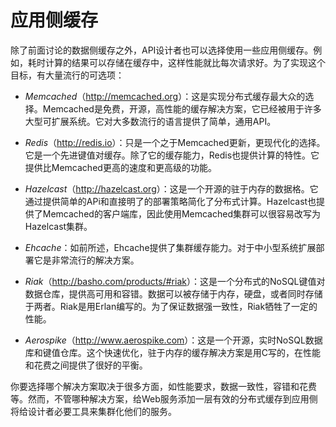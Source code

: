 # 应用侧缓存

除了前面讨论的数据侧缓存之外，API设计者也可以选择使用一些应用侧缓存。例如，耗时计算的结果可以存储在缓存中，这样性能就比每次请求好。为了实现这个目标，有大量流行的可选项：

* *Memcached*（<http://memcached.org>）：这是实现分布式缓存最大众的选择。Memcached是免费，开源，高性能的缓存解决方案，它已经被用于许多大型可扩展系统。它对大多数流行的语言提供了简单，通用API。

* *Redis*（<http://redis.io>）：只是一个之于Memcached更新，更现代化的选择。它是一个先进键值对缓存。除了它的缓存能力，Redis也提供计算的特性。它提供比Memcached更高的速度和更高级的功能。

* *Hazelcast*（<http://hazelcast.org>）：这是一个开源的驻于内存的数据格。它通过提供简单的APi和直接明了的部署策略简化了分布式计算。Hazelcast也提供了Memcached的客户端库，因此使用Memcached集群可以很容易改写为Hazelcast集群。

* *Ehcache*：如前所述，Ehcache提供了集群缓存能力。对于中小型系统扩展部署它是非常流行的解决方案。

* *Riak*（<http://basho.com/products/#riak>）：这是一个分布式的NoSQL键值对数据仓库，提供高可用和容错。数据可以被存储于内存，硬盘，或者同时存储于两者。Riak是用Erlan编写的。为了保证数据强一致性，Riak牺牲了一定的性能。

* *Aerospike*（<http://www.aerospike.com>）：这是一个开源，实时NoSQL数据库和键值仓库。这个快速优化，驻于内存的缓存解决方案是用C写的，在性能和花费之间提供了很好的平衡。


你要选择哪个解决方案取决于很多方面，如性能要求，数据一致性，容错和花费等。然而，不管哪种解决方案，给Web服务添加一层有效的分布式缓存到应用侧将给设计者必要工具来集群化他们的服务。
